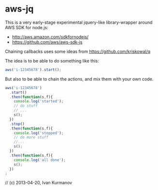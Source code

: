 aws-jq
======

This is a very early-stage experimental jquery-like library-wrapper
around AWS SDK for node.js:
 - http://aws.amazon.com/sdkfornodejs/ 
 - https://github.com/aws/aws-sdk-js

Chaining callbacks uses some ideas from https://github.com/kriskowal/q

The idea is to be able to do something like this:

```javascript
aws('i-12345678').start();
```

But also to be able to chain the actions, and mix them with your own code.

```javascript
aws('i-12345678')
  .start()
  .then(function(s,f){
	console.log('started');
  	// do stuff
  	// ...
	s(); 
  })
  .stop()
  .then(function(s,f){
	console.log('stopped');
	// do more stuff
	//...
	s();
  })
  .then(function(s,f){
	console.log('all done');
	s();
  })
;
```


// (c) 2013-04-20, Ivan Kurmanov
